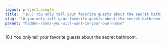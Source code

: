 ```yaml
---
layout: project_single
title:  "10.) You only tell your favorite guests about the secret bathroom."
slug: "10-you-only-tell-your-favorite-guests-about-the-secret-bathroom"
parent: "hidden-rooms-you-will-want-in-your-own-house"
---
```

10.) You only tell your favorite guests about the secret bathroom.